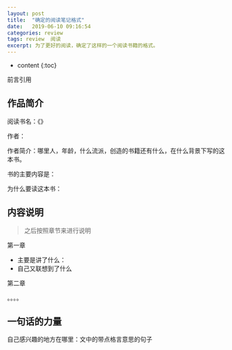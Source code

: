 ```yaml
---
layout: post
title:  "确定的阅读笔记格式"
date:   2019-06-10 09:16:54
categories: review
tags: review  阅读
excerpt: 为了更好的阅读，确定了这样的一个阅读书籍的格式。
---
```


* content
{:toc}


前言引用



## 作品简介

阅读书名：《》

作者：

作者简介：哪里人，年龄，什么流派，创造的书籍还有什么，在什么背景下写的这本书。

书的主要内容是：

为什么要读这本书：



## 内容说明



> 之后按照章节来进行说明



第一章

- 主要是讲了什么：
- 自己又联想到了什么 

第二章

。。。。



## 一句话的力量

自己感兴趣的地方在哪里：文中的带点格言意思的句子





